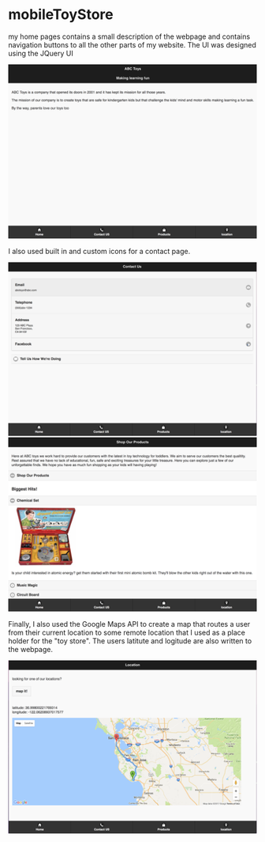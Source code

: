 # mobileToyStore
<p> my home pages contains a small description of the webpage and contains navigation buttons to all the other parts of my website. The UI was designed using the JQuery UI</p>
<img src="./images/home.png">
<p> I also used built in and custom icons for a contact page.</p>
<img src="./images/contact.png">
<img src="./images/products.png">
<p>Finally, I also used the Google Maps API to create a map that routes a user from their current location to some remote location that I used as a place holder for the "toy store". The users latitute and logitude are also written to the webpage.</p>
<img src="./images/map.png">
